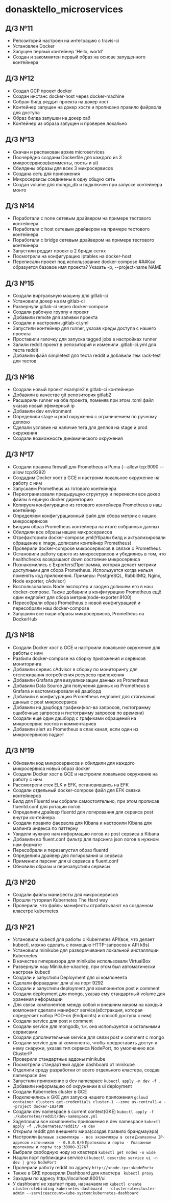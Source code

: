 # donasktello_microservices
## Д/3 №11
- Репозиторий настроен на интеграцию с travis-ci
- Установлен Docker
- Запущен первый контейнер 'Hello, world'
- Создан и закоммитен первый образ на основе запущенного контейнера

## Д/3 №12
- Создал GCP проект docker
- Создан инстанс docker-host через docker-machine
- Собран билд реддит проекта на докер хост
- Контейнер запущен на докер хосте и прописано правило файрвола для доступа
- Образ билда запушен на докер хаб
- Контейнер из образа запущен и проверен локально

## Д/З №13
- Скачан и распакован архив microservices
- Поочерёдно созданы Dockerfile для каждого из 3 микросервисов(комменты, посты и ui)
- Сбилдены образы для всех 3 микросервисов
- Создана сеть для приложения
- Микросервисы соединены в одну общую сеть
- Создан volume для mongo_db и подключен при запуске контейнера монго

## Д/З №14
- Поработали с none сетевым драйвером на примере тестового контейнера
- Поработали с host сетевым драйвером на примере тестового контейнера
- Поработали с bridge сетевым драйвером на примере тестового контейнера
- Запустили реддит проект в 2 бридж сетях
- Посмотрели на конфигурацию iptables на docker-host
- Переписали проект под использование docker-compose
    ###Как образуется базовое имя проекта?
    Указать -p, --project-name NAME

## Д/З №15
- Создали виртуальную машину для gitlab-ci
- Установили докер на вм gitlab-ci
- Развернули gitlab-ci через docker-compose
- Создали рабочую группу и проект
- Добавили remote для заливки проекта
- Создали и настроили .gitlab-ci.yml
- Запустили контейнер для runner, указав креды доступа с нашего проекта
- Проставили галочку для запуска tagged jobs в настройках runner
- Залили reddit проект в репозиторий и изменили .gitlab-ci.yml для теста reddit
- Добавили файл simpletest для теста reddit и добавили гем rack-test для тестов

## Д/3 №16
- Создали новый проект example2 в gitlab-ci контейнере
- Добавили в качестве git репозитория gitlab2
- Расшарили runner на оба проекта, поменяв при этом .toml файл указав новый эфемерный ip
- Добавили dev environment
- Определили stage и prod окружения с ограничением по ручному деплою
- Сделали условие на наличие тега для деплоя на stage и prod окружения
- Создали возможность динамического окружения

## Д/3 №17
- Создали правила firewall для Prometheus и Puma (--allow tcp:9090 --allow tcp:9292)
- Создадим Docker хост в GCE и настроим локальное окружение на работу с ним
- Запускаем Prometheus из готового контейнера
- Переогранизовали предыдущую структуру и перенесли все докер файлы в единую docker директорию
- Копируем конфигурацию из готового контейнера Prometheus в наш контейнер
- Определяем конфигурационный файл для сбора метрик с наших микросервисов
- Билдим образ Prometheus контейнера на итоге собранных данных
- Сбилдили все образы наших микросервисов
- Отрефакторили docker-compose.yml(Убрали билд и актуализировали обращение к image, дописали контейнер Prometheus)
- Проверили docker-compose микросервисов в связке с Prometheus
- Остановили работу одного из микросервисов и убедились в том, что healthchecks возвращают down состояние микросервиса
- Познакомились с Exporters(Программа, которая делает метрики доступными для сбора Prometheus. Используется когда нельзя поменять код
    приложения. Примеры: PostgreSQL, RabbitMQ, Nginx, Node exporter, cAdvisor)
- Воспользовались Node экспортер и заодно допишем его в наш docker-compose. Также добавили в конфигурацию Prometheus ещё один 
    ендпойнт для сбора метрик(node-exporter:9100)
- Пересобрали образ Prometheus с новой конфигурацией и пересобрали наш docker-compose
- Запушили все наши образы микросервисов, Prometheus на DockerHub

## Д/З №18
- Создали Docker хост в GCE и настроили локальное окружение для работы с ним
- Разбили docker-compose на сборку приложения и сервисов мониторинга
- Добавили сервис cAdvisor в сборку по мониторингу для отслеживания потребления ресурсов приложения
- Добавили Grafana для визуализизации данных из Prometheus
- Добавили Data Source для получения данных из Prometheus в Grafana и кастомизировали её дашборд
- Добавили в конфигурацию Prometheus ендпойнт для стягивания данных с post микросервиса
- Добавили на дашборд графики(кол-ва запросов, гистограмму ошибочных запросов и гистограмму запросов по времени)
- Создали ещё один дашборд с графиками обращений на микросервис постов и комментариев
- Добавили alert из Prometheus в слак канал, если один из микросервисов падает

## Д/З №19
- Обновили код микросервисов и сбилдили для каждого микросервиса новый образ docker
- Создали Docker хост в GCE и настроили локальное окружение на работу с ним
- Рассмотрели стек ELK и EFK, остановившись на EFK
- Создали отдельный docker-compose файл для EFK связки контейнеров
- Билд для Fluentd мы собрали самостоятельно, при этом прописав fluentd.conf для ротации логов
- Определили драйвер fluentd для логирования для сервиса post внутри контейнера
- Создали правило фаервола для Kibana и настроили Kibana для мапинга индекса по паттерну
- Увидели нужную нам информацию логов из post сервиса в Kibana
- Добавили во fluent.conf фильтр для парсинга json логов в нужном нам формате
- Пересобрали и перезапустил образ fluentd
- Определили драйвер для логирования ui сервиса
- Применили парсинг для ui сервиса в fluent.conf
- Обновили образы и перезапустили сервисы

## Д/З №20
- Создали файлы манифесты для микросервисов
- Прошли туториал Kubernetes The Hard way
- Проверили, что файлы манифесты отрабатывают на созданном класетре kubernetes

## Д/З №21
- Установили kubectl для работы с Kubernetes API(все, что делает kubectl, можно сделать с помощью HTTP-запросов к API k8s)
- Установили minikube для разворачивания локальной инсталляции Kubernetes
- В качестве гипервизора для minikube использовали VirtualBox
- Развернули наш Minikube-кластер, при этом был автоматически настроен kubectl
- Создали и запустили Deployment для ui компонента
- Сделали форвардинг для ui на порт 9292
- Создали и запустили deployment для компонентов post и comment
- Создали deployment для mongo, указав ему стандартный volume для хранения информации
- Для связи компонентов между собой и внешним миром на каждый компонент сделали манифест service(абстракция,
  которая определяет набор POD-ов (Endpoints) и способ доступа к ним)
- Создали service для post и comment
- Создали service для mongodb, т.к. она используется и остальными сервисами
- Создали дополнительные service для связи post и comment с mongo
- Создали service для ui компонента, чтобы предоставить доступ к нему снаружи, указав тип сервиса NodePort, по умолчанию все ClusterIP
- Проверили стандартные аддоны minikube
- Посмотрели стандартный аддон dashboard от minikube
- Отделили среду разработки от всего отдельного кластера, создав namespace dev
- Запустили приложение в dev namespace `kubectl apply -n dev -f .`
- Добавили информацию об окружении в ui deployment
- Создали Kubernetes cluster в GCE
- Подключились к GKE для запуска нашего приложения `gcloud container clusters get-credentials cluster-1 --zone us-central1-a --project docker-182408` 
- Создали dev namespace в current context(GKE) `kubectl apply -f ./kubernetes/reddit/dev-namespace.yml`
- Задеплоили все компоненты приложения в dev namespace `kubectl apply -f ./kubernetes/reddit/ -n dev`
- Открыли reddit для внешнего мира(создав правило брандмауэра)
- Настроили `Целевые экземпляры - все экземпляры в сети` `Диапазоны IP-адресов источников  - 0.0.0.0/0`
    `Протоколы и порты - Указанные протоколы и порты tcp:30000-32767`
- Выбрали свободную ноду из кластера `kubectl get nodes -o wide `
- Нашли порт публикации service ui ` kubectl describe service ui -n dev | grep NodePort `
- Проверили работу reddit по адресу `http://<node-ip>:<NodePort>`
- Также в GKE проверили Dashboard для кластера ` kubectl proxy`
- Заходим по адресу http://localhost:8001/ui
- У dashboard не хватает прав, назначаем их `kubectl create clusterrolebinding kubernetes-dashboard  --clusterrole=cluster-admin --serviceaccount=kube-system:kubernetes-dashboard`
